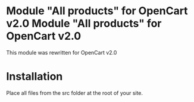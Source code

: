 # Module "All products" for OpenCart v2.0 Module "All products" for OpenCart v2.0

This module was rewritten for OpenCart v2.0

# Installation

Place all files from the src folder at the root of your site.
